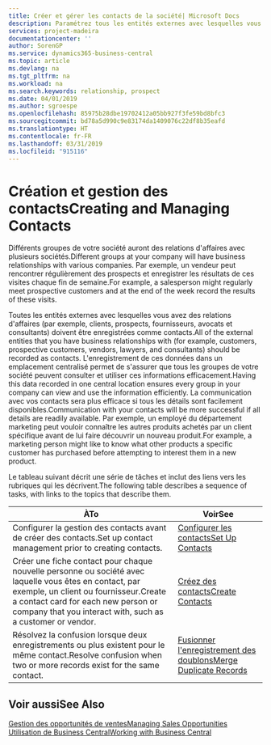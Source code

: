 ```yaml
---
title: Créer et gérer les contacts de la société| Microsoft Docs
description: Paramétrez tous les entités externes avec lesquelles vous avez une relation d'affaires (par exemple les prospects, les clients, les fournisseurs, et les consultants) comme contacts.
services: project-madeira
documentationcenter: ''
author: SorenGP
ms.service: dynamics365-business-central
ms.topic: article
ms.devlang: na
ms.tgt_pltfrm: na
ms.workload: na
ms.search.keywords: relationship, prospect
ms.date: 04/01/2019
ms.author: sgroespe
ms.openlocfilehash: 85975b28dbe19702412a05bb927f3fe59bd8bfc3
ms.sourcegitcommit: bd78a5d990c9e83174da1409076c22df8b35eafd
ms.translationtype: HT
ms.contentlocale: fr-FR
ms.lasthandoff: 03/31/2019
ms.locfileid: "915116"
---
```

# <a name="creating-and-managing-contacts"></a><span data-ttu-id="332a6-103">Création et gestion des contacts</span><span class="sxs-lookup"><span data-stu-id="332a6-103">Creating and Managing Contacts</span></span>
<span data-ttu-id="332a6-104">Différents groupes de votre société auront des relations d'affaires avec plusieurs sociétés.</span><span class="sxs-lookup"><span data-stu-id="332a6-104">Different groups at your company will have business relationships with various companies.</span></span> <span data-ttu-id="332a6-105">Par exemple, un vendeur peut rencontrer régulièrement des prospects et enregistrer les résultats de ces visites chaque fin de semaine.</span><span class="sxs-lookup"><span data-stu-id="332a6-105">For example, a salesperson might regularly meet prospective customers and at the end of the week record the results of these visits.</span></span>

<span data-ttu-id="332a6-106">Toutes les entités externes avec lesquelles vous avez des relations d'affaires (par exemple, clients, prospects, fournisseurs, avocats et consultants) doivent être enregistrées comme contacts.</span><span class="sxs-lookup"><span data-stu-id="332a6-106">All of the external entities that you have business relationships with (for example, customers, prospective customers, vendors, lawyers, and consultants) should be recorded as contacts.</span></span> <span data-ttu-id="332a6-107">L'enregistrement de ces données dans un emplacement centralisé permet de s'assurer que tous les groupes de votre société peuvent consulter et utiliser ces informations efficacement.</span><span class="sxs-lookup"><span data-stu-id="332a6-107">Having this data recorded in one central location ensures every group in your company can view and use the information efficiently.</span></span> <span data-ttu-id="332a6-108">La communication avec vos contacts sera plus efficace si tous les détails sont facilement disponibles.</span><span class="sxs-lookup"><span data-stu-id="332a6-108">Communication with your contacts will be more successful if all details are readily available.</span></span> <span data-ttu-id="332a6-109">Par exemple, un employé du département marketing peut vouloir connaître les autres produits achetés par un client spécifique avant de lui faire découvrir un nouveau produit.</span><span class="sxs-lookup"><span data-stu-id="332a6-109">For example, a marketing person might like to know what other products a specific customer has purchased before attempting to interest them in a new product.</span></span>

<span data-ttu-id="332a6-110">Le tableau suivant décrit une série de tâches et inclut des liens vers les rubriques qui les décrivent.</span><span class="sxs-lookup"><span data-stu-id="332a6-110">The following table describes a sequence of tasks, with links to the topics that describe them.</span></span>

| <span data-ttu-id="332a6-111">À</span><span class="sxs-lookup"><span data-stu-id="332a6-111">To</span></span> | <span data-ttu-id="332a6-112">Voir</span><span class="sxs-lookup"><span data-stu-id="332a6-112">See</span></span> |
| --- | --- |
| <span data-ttu-id="332a6-113">Configurer la gestion des contacts avant de créer des contacts.</span><span class="sxs-lookup"><span data-stu-id="332a6-113">Set up contact management prior to creating contacts.</span></span> |[<span data-ttu-id="332a6-114">Configurer les contacts</span><span class="sxs-lookup"><span data-stu-id="332a6-114">Set Up Contacts</span></span>](marketing-setup-contacts.md) |
| <span data-ttu-id="332a6-115">Créer une fiche contact pour chaque nouvelle personne ou société avec laquelle vous êtes en contact, par exemple, un client ou fournisseur.</span><span class="sxs-lookup"><span data-stu-id="332a6-115">Create a contact card for each new person or company that you interact with, such as a customer or vendor.</span></span> |[<span data-ttu-id="332a6-116">Créez des contacts</span><span class="sxs-lookup"><span data-stu-id="332a6-116">Create Contacts</span></span>](marketing-create-contact-companies.md) |
|<span data-ttu-id="332a6-117">Résolvez la confusion lorsque deux enregistrements ou plus existent pour le même contact.</span><span class="sxs-lookup"><span data-stu-id="332a6-117">Resolve confusion when two or more records exist for the same contact.</span></span>|[<span data-ttu-id="332a6-118">Fusionner l'enregistrement des doublons</span><span class="sxs-lookup"><span data-stu-id="332a6-118">Merge Duplicate Records</span></span>](sales-how-merge-duplicate-records.md)|

## <a name="see-also"></a><span data-ttu-id="332a6-119">Voir aussi</span><span class="sxs-lookup"><span data-stu-id="332a6-119">See Also</span></span>
[<span data-ttu-id="332a6-120">Gestion des opportunités de ventes</span><span class="sxs-lookup"><span data-stu-id="332a6-120">Managing Sales Opportunities</span></span>](marketing-manage-sales-opportunities.md)  
[<span data-ttu-id="332a6-121">Utilisation de Business Central</span><span class="sxs-lookup"><span data-stu-id="332a6-121">Working with Business Central</span></span>](ui-work-product.md)  
